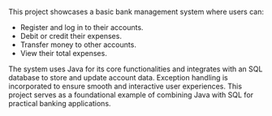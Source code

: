 This project showcases a basic bank management system where users can:

- Register and log in to their accounts.
- Debit or credit their expenses.
- Transfer money to other accounts.
- View their total expenses.

The system uses Java for its core functionalities and integrates with an SQL database to store and update account data. Exception handling is incorporated to ensure smooth and interactive user experiences. This project serves as a foundational example of combining Java with SQL for practical banking applications.
